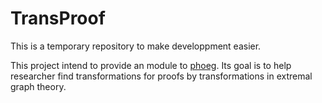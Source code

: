 # TransProof

This is a temporary repository to make developpment easier.

This project intend to provide an module to [phoeg](https://github.com/antegallya/phoeg).
Its goal is to help researcher find transformations for proofs by transformations in extremal graph theory.
